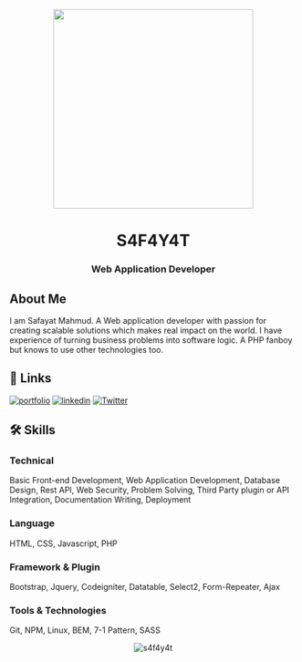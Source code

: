 <p align="center">
<img align="center" src="https://user-images.githubusercontent.com/46479689/211733894-16daa637-25f9-432a-b7e1-0689c39aef5a.svg" height="350px" ></p>

<h1 align="center">S4F4Y4T</h1>
<h3 align="center">Web Application Developer</h3>

## About Me
I am Safayat Mahmud. A Web application developer with passion for creating scalable solutions which makes real impact on the world. I have experience of turning business problems into software logic. A PHP fanboy but knows to use other technologies too.


## 🔗 Links
[![portfolio](https://img.shields.io/badge/my_portfolio-000?style=for-the-badge&logo=ko-fi&logoColor=white)](https://safay.at/)
[![linkedin](https://img.shields.io/badge/linkedin-0A66C2?style=for-the-badge&logo=linkedin&logoColor=white)](https://www.linkedin.com/in/S4F4Y4T/)
[![Twitter](https://img.shields.io/twitter/follow/S4F4Y4T.svg?style=social&label=TWITTER)](https://twitter.com/S4F4Y4T)



## 🛠 Skills

### Technical
Basic Front-end Development, Web Application Development, Database Design, Rest API, Web Security, Problem Solving, Third Party plugin or API Integration, Documentation Writing, Deployment

### Language
HTML, CSS, Javascript, PHP

### Framework & Plugin
Bootstrap, Jquery, Codeigniter, Datatable, Select2, Form-Repeater, Ajax

### Tools & Technologies
Git, NPM, Linux, BEM, 7-1 Pattern, SASS

<p align="center"><img align="center" src="https://github-readme-stats.vercel.app/api/top-langs?username=s4f4y4t&show_icons=true&locale=en&layout=compact" alt="s4f4y4t" /></p>


